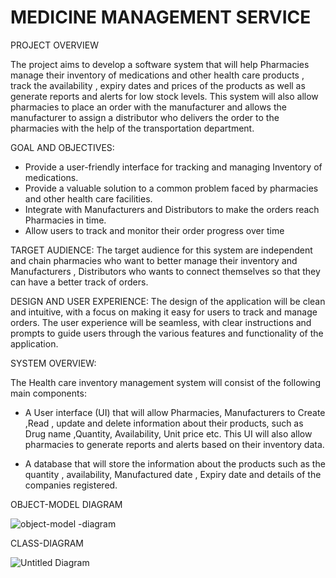 # MEDICINE MANAGEMENT SERVICE                    
PROJECT OVERVIEW 

 The project aims to develop a software system that will help Pharmacies manage their inventory of medications and other health care products , track the availability , expiry dates and prices of the products as well as generate reports and alerts for low stock levels. This system will also allow pharmacies to place an order with the manufacturer and allows the manufacturer to assign a distributor who delivers the order to the pharmacies with the help of the transportation department.


GOAL AND OBJECTIVES:
- Provide a user-friendly interface for tracking and managing Inventory of medications.
- Provide a valuable solution to a common problem faced by pharmacies and other health care facilities.
- Integrate with Manufacturers and Distributors to make the orders reach Pharmacies in time.
- Allow users to track and monitor their order progress over time



TARGET AUDIENCE:
The target audience for this system are independent  and chain pharmacies  who want to better manage their inventory and  Manufacturers , Distributors who wants to connect themselves so that they can have a better track of orders.



DESIGN AND USER EXPERIENCE:
The design of the application  will be clean and intuitive, with a focus on making it easy for users to track and manage orders. 
The user experience will be seamless, with clear instructions and prompts to guide users through the various features and functionality of the application.


SYSTEM OVERVIEW:

The Health care inventory management system will consist of the following main components:
- A User interface (UI) that will allow Pharmacies, Manufacturers  to Create ,Read , update and delete information about their products, such as Drug name ,Quantity, Availability, Unit price etc. This UI will also allow pharmacies to generate reports and alerts based on their inventory data.

- A database that will store the information about the products such as the quantity , availability, Manufactured date , Expiry date  and  details of the companies registered.








 
OBJECT-MODEL DIAGRAM

![object-model -diagram](https://user-images.githubusercontent.com/113366324/206963690-3f5c4bcf-930a-4854-b419-502a3e985c00.jpg)




CLASS-DIAGRAM

![Untitled Diagram](https://user-images.githubusercontent.com/113366324/206957596-377aba58-8a36-4d42-a592-1f69b54d5607.jpg)



